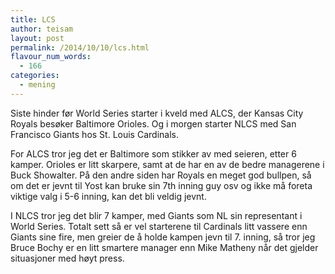 ```yaml
---
title: LCS
author: teisam
layout: post
permalink: /2014/10/10/lcs.html
flavour_num_words:
  - 166
categories:
  - mening
---
```

Siste hinder før World Series starter i kveld med ALCS, der Kansas City Royals besøker Baltimore Orioles. Og i morgen starter NLCS med San Francisco Giants hos St. Louis Cardinals.

For ALCS tror jeg det er Baltimore som stikker av med seieren, etter 6 kamper. Orioles er litt skarpere, samt at de har en av de bedre managerene i Buck Showalter. På den andre siden har Royals en meget god bullpen, så om det er jevnt til Yost kan bruke sin 7th inning guy osv og ikke må foreta viktige valg i 5-6 inning, kan det bli veldig jevnt.

I NLCS tror jeg det blir 7 kamper, med Giants som NL sin representant i World Series. Totalt sett så er vel starterene til Cardinals litt vassere enn Giants sine fire, men greier de å holde kampen jevn til 7. inning, så tror jeg Bruce Bochy er en litt smartere manager enn Mike Matheny når det gjelder situasjoner med høyt press.